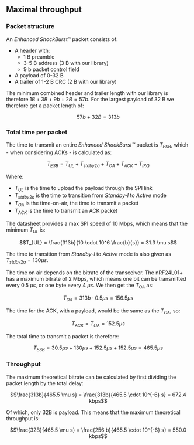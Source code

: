 ## Maximal throughput

### Packet structure

An _Enhanced ShockBurst™_ packet consists of:

- A header with:
  - 1 B preamble
  - 3-5 B address (3 B with our library)
  - 9 b packet control field
- A payload of 0-32 B
- A trailer of 1-2 B CRC (2 B with our library)

The minimum combined header and trailer length with our library is therefore $1B + 3B + 9b + 2B = 57b$. For the largest payload of 32 B we therefore get a packet length of:

$$57b + 32B = 313b$$

### Total time per packet

The time to transmit an entire _Enhanced ShockBurst™_ packet is $T_{ESB}$, which - when considering ACKs - is calculated as:

$$T_{ESB} = T_{UL} + T_{stdby2a} + T_{OA} + T_{ACK} + T_{IRQ}$$

Where:

- $T_{UL}$ is the time to upload the payload through the SPI link
- $T_{stdby2a}$ is the time to transition from _Standby-I_ to _Active_ mode
- $T_{OA}$ is the time-on-air, the time to transmit a packet
- $T_{ACK}$ is the time to transmit an ACK packet

The datasheet provides a max SPI speed of 10 Mbps, which means that the minimum $T_{UL}$ is:

$$T_{UL} = \frac{313b}{10 \cdot 10^6 \frac{b}{s}} = 31.3 \mu s$$

The time to transition from _Standby-I_ to _Active_ mode is also given as $T_{stdby2a} = 130 \mu s$.

The time on air depends on the bitrate of the transceiver. The nRF24L01+ has a maximum bitrate of 2 Mbps, which means one bit can be transmitted every 0.5 $\mu s$, or one byte every 4 $\mu s$. We then get the $T_{OA}$ as:

$$T_{OA} = 313b \cdot 0.5 \mu s = 156.5 \mu s$$

The time for the ACK, with a payload, would be the same as the $T_{OA}$, so:

$$T_{ACK} = T_{OA} = 152.5 \mu s$$

The total time to transmit a packet is therefore:

$$T_{ESB} = 30.5 \mu s + 130 \mu s + 152.5 \mu s + 152.5 \mu s = 465.5 \mu s$$

<!--
However, the delay between starting to transmit a packet, and starting to read the received ACK, must be at least $360 \mu s$, which is reflected in the `send` function in the library. Currently, this delay is only $152.5 \mu s$, which is too short. Therefore, an additional delay of $360 \mu s - 152.5 \mu s = 207.5 \mu s$ can be added to the total transmit time:

$$T_{ESB\_Final} = 465.5 \mu s + 207.5 \mu s = 673 \mu s$$
-->

### Throughput

The maximum theoretical bitrate can be calculated by first dividing the packet length by the total delay:

$$\frac{313b}{465.5 \mu s} = \frac{313b}{465.5 \cdot 10^{-6} s} = 672.4 kbps$$

Of which, only 32B is payload. This means that the maximum theoretical throughput is:

$$\frac{32B}{465.5 \mu s} = \frac{256 b}{465.5 \cdot 10^{-6} s} = 550.0 kbps$$
